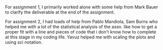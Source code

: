 For assignment 1, I primarily worked alone with some help from Mark Bauer to clarify the deliverable at the end of the assignment.

For assignment 2,  I had loads of help from Pablo Mandiola, Sam Burns who helped me with a lot of the statistical analysis of the assn. like how to get a proper fit with a line and pieces of code that i don't know how to complete at this stage in my coding life. Yavuz helped me with scaling the plots and using sci notation. 
